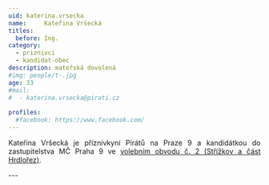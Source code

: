 ```yaml
---
uid: katerina.vrsecka
name:     Kateřina Vršecká
titles:
  before: Ing.
category:
  - priznivci
  - kandidat-obec
description: mateřská dovolená
#img: people/t-.jpg
age: 33
#mail:
#  - katerina.vrsecka@pirati.cz
 
profiles:
  #facebook: https://www.facebook.com/
---
```

<p style='text-align: justify;'>
Kateřina Vršecká je příznivkyní Pirátů na Praze 9 a kandidátkou do zastupitelstva MČ Praha 9 ve <a href="/komunalni-volby-2018/strizkov/" target="_self"><u>volebním obvodu č. 2 (Střížkov a část Hrdlořez)</u></a>.
</p>
---